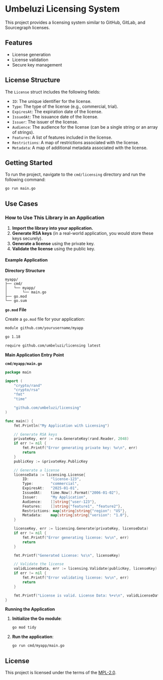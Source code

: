 # Umbeluzi Licensing System

This project provides a licensing system similar to GitHub, GitLab, and Sourcegraph licenses.

## Features

- License generation
- License validation
- Secure key management

## License Structure

The `License` struct includes the following fields:
- `ID`: The unique identifier for the license.
- `Type`: The type of the license (e.g., commercial, trial).
- `ExpiresAt`: The expiration date of the license.
- `IssuedAt`: The issuance date of the license.
- `Issuer`: The issuer of the license.
- `Audience`: The audience for the license (can be a single string or an array of strings).
- `Features`: A list of features included in the license.
- `Restrictions`: A map of restrictions associated with the license.
- `Metadata`: A map of additional metadata associated with the license.

## Getting Started

To run the project, navigate to the `cmd/licensing` directory and run the following command:

```sh
go run main.go
```

## Use Cases

### How to Use This Library in an Application

1. **Import the library into your application.**
2. **Generate RSA keys** (in a real-world application, you would store these keys securely).
3. **Generate a license** using the private key.
4. **Validate the license** using the public key.

#### Example Application

**Directory Structure**

```
myapp/
├── cmd/
│   └── myapp/
│       └── main.go
├── go.mod
└── go.sum
```

**`go.mod` File**

Create a `go.mod` file for your application:
```sh
module github.com/yourusername/myapp

go 1.18

require github.com/umbeluzi/licensing latest
```

**Main Application Entry Point**

**`cmd/myapp/main.go`**
```go
package main

import (
    "crypto/rand"
    "crypto/rsa"
    "fmt"
    "time"

    "github.com/umbeluzi/licensing"
)

func main() {
    fmt.Println("My Application with Licensing")

    // Generate RSA keys
    privateKey, err := rsa.GenerateKey(rand.Reader, 2048)
    if err != nil {
        fmt.Printf("Error generating private key: %v\n", err)
        return
    }
    publicKey := &privateKey.PublicKey

    // Generate a license
    licenseData := licensing.License{
        ID:          "license-123",
        Type:        "commercial",
        ExpiresAt:   "2025-01-01",
        IssuedAt:    time.Now().Format("2006-01-02"),
        Issuer:      "My Application",
        Audience:    []string{"user-123"},
        Features:    []string{"feature1", "feature2"},
        Restrictions: map[string]string{"region": "US"},
        Metadata:    map[string]string{"version": "1.0"},
    }

    licenseKey, err := licensing.Generate(privateKey, licenseData)
    if err != nil {
        fmt.Printf("Error generating license: %v\n", err)
        return
    }

    fmt.Printf("Generated License: %s\n", licenseKey)

    // Validate the license
    validLicenseData, err := licensing.Validate(publicKey, licenseKey)
    if err != nil {
        fmt.Printf("Error validating license: %v\n", err)
        return
    }

    fmt.Printf("License is valid. License Data: %+v\n", validLicenseData)
}
```

**Running the Application**

1. **Initialize the Go module**:
   ```sh
   go mod tidy
   ```

2. **Run the application**:
   ```sh
   go run cmd/myapp/main.go
   ```

## License

This project is licensed under the terms of the [MPL-2.0](../LICENSE).
